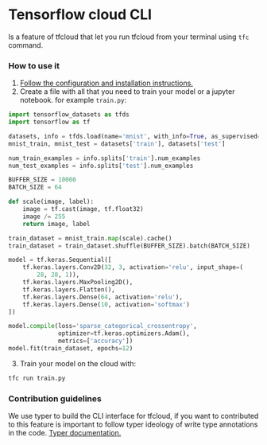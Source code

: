 # Tensorflow cloud CLI

Is a feature of tfcloud that let you run tfcloud from your terminal using `tfc` command.


### How to use it

1. [Follow the configuration and installation instructions.](https://github.com/tensorflow/cloud#tensorflow-cloud-run-api-for-gcp-trainingtuning)
2. Create a file with all that you need to train your model or a jupyter notebook. for example `train.py`:

``` python
import tensorflow_datasets as tfds
import tensorflow as tf

datasets, info = tfds.load(name='mnist', with_info=True, as_supervised=True)
mnist_train, mnist_test = datasets['train'], datasets['test']

num_train_examples = info.splits['train'].num_examples
num_test_examples = info.splits['test'].num_examples

BUFFER_SIZE = 10000
BATCH_SIZE = 64

def scale(image, label):
    image = tf.cast(image, tf.float32)
    image /= 255
    return image, label

train_dataset = mnist_train.map(scale).cache()
train_dataset = train_dataset.shuffle(BUFFER_SIZE).batch(BATCH_SIZE)

model = tf.keras.Sequential([
    tf.keras.layers.Conv2D(32, 3, activation='relu', input_shape=(
        28, 28, 1)),
    tf.keras.layers.MaxPooling2D(),
    tf.keras.layers.Flatten(),
    tf.keras.layers.Dense(64, activation='relu'),
    tf.keras.layers.Dense(10, activation='softmax')
])

model.compile(loss='sparse_categorical_crossentropy',
              optimizer=tf.keras.optimizers.Adam(),
              metrics=['accuracy'])
model.fit(train_dataset, epochs=12)
```

3. Train your model on the cloud with:

``` bash
tfc run train.py
```

### Contribution guidelines

We use typer to build the CLI interface for tfcloud, if you want to contributed to this feature is important to follow typer ideology of write type annotations in the code. [Typer documentation.](https://typer.tiangolo.com/)

